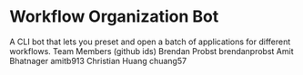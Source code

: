 # Workflow Organization Bot
A CLI bot that lets you preset and open a batch of applications for different workflows. 
Team Members (github ids)
Brendan Probst brendanprobst
Amit Bhatnager amitb913
Christian Huang chuang57
